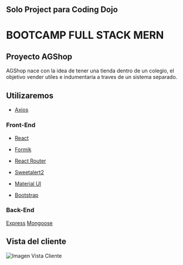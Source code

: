 ## Solo Project para Coding Dojo 

# BOOTCAMP FULL STACK MERN

## Proyecto AGShop

AGShop nace con la idea de tener una tienda dentro de un colegio,
el objetivo vender utiles e indumentaria a traves de un sistema separado.

## Utilizaremos

- [Axios](https://axios-http.com/docs/intro)

### Front-End
- [React](https://es.reactjs.org/)

- [Formik](https://formik.org/)
- [React Router](https://reactrouter.com/en/main)
- [Sweetalert2](https://sweetalert2.github.io/)
- [Material UI](https://mui.com/material-ui/getting-started/overview/)
- [Bootstrap](https://react-bootstrap.github.io/)

### Back-End

[Express](https://expressjs.com/es/)
[Mongoose](https://mongoosejs.com/)

## Vista del cliente
![Imagen Vista Cliente](https://raw.githubusercontent.com/VistaClienteLogueado.jpg)
